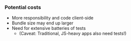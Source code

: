 ### Potential costs
- More responsibility and code client-side <!-- .element: class="fragment" data-fragment-index="1" -->
- Bundle size may end up larger <!-- .element: class="fragment" data-fragment-index="2" -->
- Need for extensive batteries of tests <!-- .element: class="fragment" data-fragment-index="3" -->
  - (Caveat: Traditional, JS-heavy apps also need tests!) <!-- .element: class="fragment" data-fragment-index="4" -->